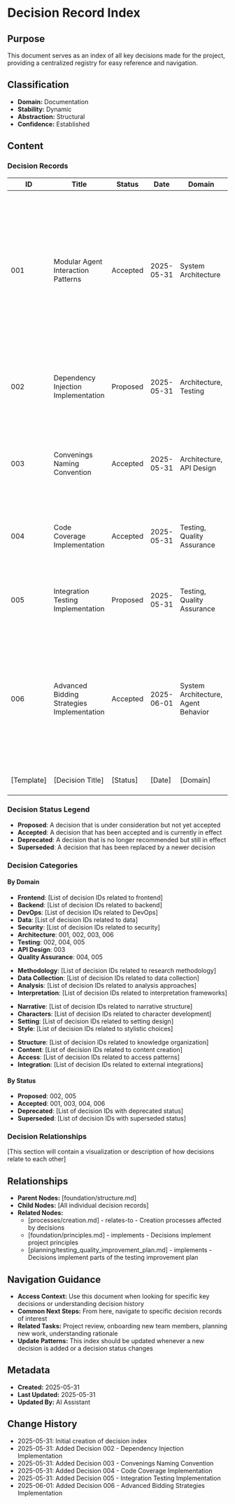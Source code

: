 # Decision Record Index

## Purpose
This document serves as an index of all key decisions made for the project, providing a centralized registry for easy reference and navigation.

## Classification
- **Domain:** Documentation
- **Stability:** Dynamic
- **Abstraction:** Structural
- **Confidence:** Established

## Content

### Decision Records

| ID | Title | Status | Date | Domain | Summary |
|----|-------|--------|------|--------|---------|
| 001 | Modular Agent Interaction Patterns | Accepted | 2025-05-31 | System Architecture | Architectural approach for making agent interaction patterns (flows, networks, delegation) modular and easily switchable, and establishing broader process principles for component design |
| 002 | Dependency Injection Implementation | Proposed | 2025-05-31 | Architecture, Testing | Evaluation of dependency injection patterns to improve code testability and component decoupling |
| 003 | Convenings Naming Convention | Accepted | 2025-05-31 | Architecture, API Design | Renaming interfaces and classes to align with the "Convenings" metaphor and hide implementation details |
| 004 | Code Coverage Implementation | Accepted | 2025-05-31 | Testing, Quality Assurance | Implementation of code coverage tracking and reporting using Deno's built-in tools |
| 005 | Integration Testing Implementation | Proposed | 2025-05-31 | Testing, Quality Assurance | Strategy for implementing integration tests without invoking external LLM APIs |
| 006 | Advanced Bidding Strategies Implementation | Accepted | 2025-06-01 | System Architecture, Agent Behavior | Implementation of advanced bidding strategies including contextual relevance, emotion-influenced bidding, coalition bidding, interruptions, and question responding |
| [Template] | [Decision Title] | [Status] | [Date] | [Domain] | [Brief summary of the decision] |

### Decision Status Legend

- **Proposed**: A decision that is under consideration but not yet accepted
- **Accepted**: A decision that has been accepted and is currently in effect
- **Deprecated**: A decision that is no longer recommended but still in effect
- **Superseded**: A decision that has been replaced by a newer decision

### Decision Categories

#### By Domain
<!-- Categories should be customized based on project type -->

<!-- For Software Projects -->
- **Frontend**: [List of decision IDs related to frontend]
- **Backend**: [List of decision IDs related to backend]
- **DevOps**: [List of decision IDs related to DevOps]
- **Data**: [List of decision IDs related to data]
- **Security**: [List of decision IDs related to security]
- **Architecture**: 001, 002, 003, 006
- **Testing**: 002, 004, 005
- **API Design**: 003
- **Quality Assurance**: 004, 005

<!-- For Research Projects -->
- **Methodology**: [List of decision IDs related to research methodology]
- **Data Collection**: [List of decision IDs related to data collection]
- **Analysis**: [List of decision IDs related to analysis approaches]
- **Interpretation**: [List of decision IDs related to interpretation frameworks]

<!-- For Creative Projects -->
- **Narrative**: [List of decision IDs related to narrative structure]
- **Characters**: [List of decision IDs related to character development]
- **Setting**: [List of decision IDs related to setting design]
- **Style**: [List of decision IDs related to stylistic choices]

<!-- For Knowledge Base Projects -->
- **Structure**: [List of decision IDs related to knowledge organization]
- **Content**: [List of decision IDs related to content creation]
- **Access**: [List of decision IDs related to access patterns]
- **Integration**: [List of decision IDs related to external integrations]

#### By Status
- **Proposed**: 002, 005
- **Accepted**: 001, 003, 004, 006
- **Deprecated**: [List of decision IDs with deprecated status]
- **Superseded**: [List of decision IDs with superseded status]

### Decision Relationships

[This section will contain a visualization or description of how decisions relate to each other]

## Relationships
- **Parent Nodes:** [foundation/structure.md]
- **Child Nodes:** [All individual decision records]
- **Related Nodes:** 
  - [processes/creation.md] - relates-to - Creation processes affected by decisions
  - [foundation/principles.md] - implements - Decisions implement project principles
  - [planning/testing_quality_improvement_plan.md] - implements - Decisions implement parts of the testing improvement plan

## Navigation Guidance
- **Access Context:** Use this document when looking for specific key decisions or understanding decision history
- **Common Next Steps:** From here, navigate to specific decision records of interest
- **Related Tasks:** Project review, onboarding new team members, planning new work, understanding rationale
- **Update Patterns:** This index should be updated whenever a new decision is added or a decision status changes

## Metadata
- **Created:** 2025-05-31
- **Last Updated:** 2025-05-31
- **Updated By:** AI Assistant

## Change History
- 2025-05-31: Initial creation of decision index
- 2025-05-31: Added Decision 002 - Dependency Injection Implementation
- 2025-05-31: Added Decision 003 - Convenings Naming Convention
- 2025-05-31: Added Decision 004 - Code Coverage Implementation
- 2025-05-31: Added Decision 005 - Integration Testing Implementation
- 2025-06-01: Added Decision 006 - Advanced Bidding Strategies Implementation
